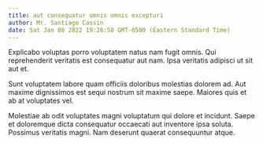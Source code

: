 ```yaml
---
title: aut consequatur omnis omnis excepturi
author: Mr. Santiago Cassin
date: Sat Jan 08 2022 19:26:58 GMT-0500 (Eastern Standard Time)
---
```

Explicabo voluptas porro voluptatem natus nam fugit omnis. Qui reprehenderit veritatis est consequatur aut nam. Ipsa veritatis adipisci ut sit aut et.

 Sunt voluptatem labore quam officiis doloribus molestias dolorem ad. Aut maxime dignissimos est sequi nostrum sit maxime saepe. Maiores quis et ab at voluptates vel.

 Molestiae ab odit voluptates magni voluptatum qui dolore et incidunt. Saepe et doloremque dicta consequatur occaecati aut inventore ipsa soluta. Possimus veritatis magni. Nam deserunt quaerat consequuntur atque.